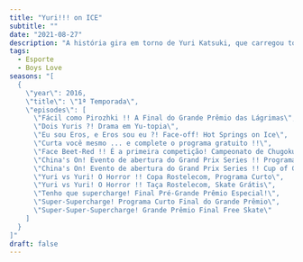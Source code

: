 ```yaml
---
title: "Yuri!!! on ICE"
subtitle: ""
date: "2021-08-27"
description: "A história gira em torno de Yuri Katsuki, que carregou todas as esperanças do Japão em seus ombros para vencer a competição de patinação no gelo Grand Prix Final, mas sofreu uma derrota esmagadora. Ele volta para casa em Kyushu e parte dele se sente como se quisesse se aposentar, e a outra parte se sente com a vontade de querer continuar a patinação no gelo. Com esses sentimentos mistos girando dentro dele, ele se mantém na casa dos pais. De repente, o patinador de gelo pentacampeão Victor Nikiforov, aparece diante dele, junto de Yuri Plisetsky, uma figura jovem patinadora russa que já está derrotando os seus veteranos. Victor e ambos Yuris assumiram o desafio em uma série Grand Prix sem precedentes."
tags:
  - Esporte
  - Boys Love
seasons: "[
  {
    \"year\": 2016,
    \"title\": \"1ª Temporada\",
    \"episodes\": [
      \"Fácil como Pirozhki !! A Final do Grande Prêmio das Lágrimas\",
      \"Dois Yuris ?! Drama em Yu-topia\",
      \"Eu sou Eros, e Eros sou eu ?! Face-off! Hot Springs on Ice\",
      \"Curta você mesmo ... e complete o programa gratuito !!\",
      \"Face Beet-Red !! É a primeira competição! Campeonato de Chugoku, Shikoku e Kyushu\",
      \"China's On! Evento de abertura do Grand Prix Series !! Programa Curto da Copa da China\",
      \"China's On! Evento de abertura do Grand Prix Series !! Cup of China Free Skate\",
      \"Yuri vs Yuri! O Horror !! Copa Rostelecom, Programa Curto\",
      \"Yuri vs Yuri! O Horror !! Taça Rostelecom, Skate Grátis\",
      \"Tenho que supercharge! Final Pré-Grande Prêmio Especial!\",
      \"Super-Supercharge! Programa Curto Final do Grande Prêmio\",
      \"Super-Super-Supercharge! Grande Prêmio Final Free Skate\"
    ]
  }
]"
draft: false
---
```

